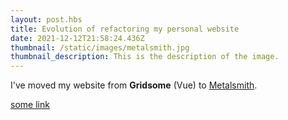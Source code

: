 ```yaml
---
layout: post.hbs
title: Evolution of refactoring my personal website
date: 2021-12-12T21:58:24.436Z
thumbnail: /static/images/metalsmith.jpg
thumbnail_description: This is the description of the image.
---
```

I've moved my website from **Gridsome** (Vue) to [Metalsmith](https://metalsmith.io).

<a href="https://google.com">some link</a>